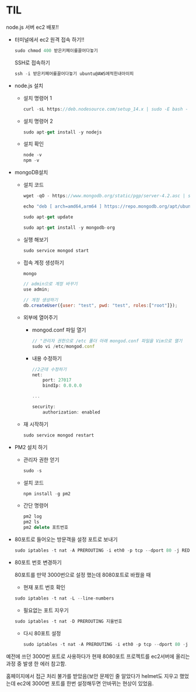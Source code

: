 # TIL

node.js 서버 ec2 배포!!

- 터미널에서 ec2 원격 접속 하기!!
    
    ```jsx
    sudo chmod 400 받은키페이를끌어다놓기
    ```
    
    SSH로 접속하기
    
    ```jsx
    ssh -i 받은키페어를끌어다놓기 ubuntu@AWS에적힌내아이피
    ```
    

- node.js 설치
    - 설치 명령어 1
        
        ```jsx
        curl -sL https://deb.nodesource.com/setup_14.x | sudo -E bash -
        ```
        
    - 설치 명령어 2
        
        ```jsx
        sudo apt-get install -y nodejs
        ```
        
    - 설치 확인
        
        ```jsx
        node -v
        npm -v
        ```
        
- mongoDB설치
    - 설치 코드
        
        ```jsx
        wget -qO - https://www.mongodb.org/static/pgp/server-4.2.asc | sudo apt-key add -
        
        echo "deb [ arch=amd64,arm64 ] https://repo.mongodb.org/apt/ubuntu bionic/mongodb-org/4.2 multiverse" | sudo tee /etc/apt/sources.list.d/mongodb-org-4.2.list
        
        sudo apt-get update
        
        sudo apt-get install -y mongodb-org
        ```
        
    - 실행 해보기
        
        ```jsx
        sudo service mongod start
        ```
        
    - 접속 계정 생성하기
        
        ```jsx
        mongo
        
        // admin으로 계정 바꾸기
        use admin;
        
        // 계정 생성하기
        db.createUser({user: "test", pwd: "test", roles:["root"]});
        ```
        
    - 외부에 열어주기
        - mongod.conf 파일 열기
            
            ```jsx
            // "관리자 권한으로 /etc 폴더 아래 mongod.conf 파일을 Vim으로 열기
            sudo vi /etc/mongod.conf
            ```
            
        - 내용 수정하기
            
            ```jsx
            //2군데 수정하기
            net:
            	port: 27017
            	bindIp: 0.0.0.0
            
            ...
            
            security:
            	authorization: enabled
            ```
            
    - 재 시작하기
        
        ```jsx
        sudo service mongod restart
        ```
        

- PM2 설치 하기
    - 관리자 권한 얻기
        
        ```jsx
        sudo -s
        ```
        
    - 설치 코드
        
        ```jsx
        npm install -g pm2
        ```
        
    - 간단 명령어
        
        ```jsx
        pm2 log
        pm2 ls
        pm2 delete 포트번호
        ```
        

- 80포트로 들어오는 방문객을 설정 포트로 보내기
    
    ```jsx
    sudo iptables -t nat -A PREROUTING -i eth0 -p tcp --dport 80 -j REDIRECT --to-port 설정포트
    ```
    

- 80포트 번호 변경하기
    
    80포트를 만약 3000번으로 설정 했는데 8080포트로 바꿨을 때
    
    - 현재 포트 번호 확인
    
    ```jsx
    sudo iptables -t nat -L --line-numbers
    ```
    
    - 필요없는 포트 지우기
    
    ```jsx
    sudo iptables -t nat -D PREROUTING 지울번호
    ```
    
    - 다시 80포트 설정
        
        ```jsx
        sudo iptables -t nat -A PREROUTING -i eth0 -p tcp --dport 80 -j REDIRECT --to-port 설정포트
        ```
        

예전에 쓰던 3000번 포트로 사용하다가 현재 8080포트 프로젝트를 ec2서버에 올리는 과정 중 발생 한 에러 참고함.

홈페이지에서 접근 처리 불가를 받았음(보안 문제인 줄 알았다가 helmet도 지우고 했었는데 ec2에 3000번 포트를 한번 설정해두면 안바뀌는 현상이 있었음.